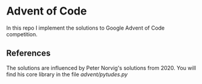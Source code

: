 # Advent of Code

In this repo I implement the solutions to Google Advent of Code competition.

## References
The solutions are influenced by Peter Norvig's solutions from 2020. You will find his core library in the file *advent/pytudes.py*